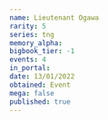 ```yaml
---
name: Lieutenant Ogawa
rarity: 5
series: tng
memory_alpha:
bigbook_tier: -1
events: 4
in_portal:
date: 13/01/2022
obtained: Event
mega: false
published: true
---
```




